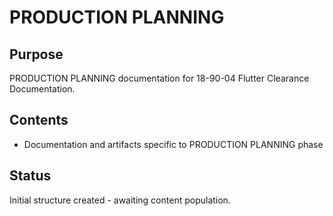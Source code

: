 # PRODUCTION PLANNING

## Purpose
PRODUCTION PLANNING documentation for 18-90-04 Flutter Clearance Documentation.

## Contents
- Documentation and artifacts specific to PRODUCTION PLANNING phase

## Status
Initial structure created - awaiting content population.
